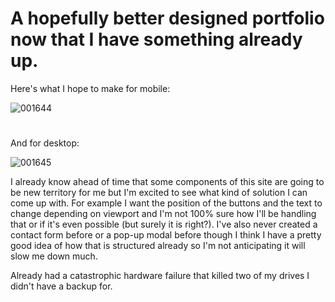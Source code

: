 
# A hopefully better designed portfolio now that I have something already up.

Here's what I hope to make for mobile:

![001644](https://user-images.githubusercontent.com/50127921/162367202-52e29875-84e0-4055-9034-53309df60573.png)

#

And for desktop:

![001645](https://user-images.githubusercontent.com/50127921/162367206-2a5959e9-3f83-4e45-b2a7-b64e5c9fc320.png)

I already know ahead of time that some components of this site are going to be new territory for me but I'm excited to see what kind of solution I can come up with. For example I want the position of the buttons and the text to change depending on viewport and I'm not 100% sure how I'll be handling that or if it's even possible (but surely it is right?). I've also never created a contact form before or a pop-up modal before though I think I have a pretty good idea of how that is structured already so I'm not anticipating it will slow me down much. 

Already had a catastrophic hardware failure that killed two of my drives I didn't have a backup for. 